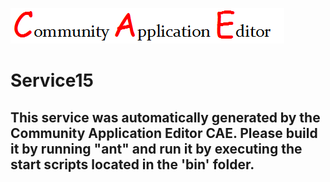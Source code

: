 ![CAE](https://github.com/PhilCAEOrg2/microservice-102/blob/master/img/logo.png)  

Service15
===================


This service was automatically generated by the Community Application Editor CAE. Please build it by running "ant" and run it by executing the start scripts located in the 'bin' folder.
---------------
